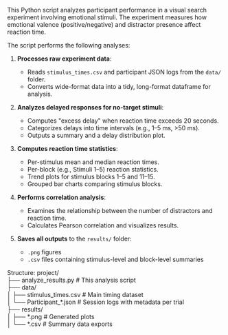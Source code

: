 This Python script analyzes participant performance in a visual search experiment involving emotional stimuli. The experiment measures how emotional valence (positive/negative) and distractor presence affect reaction time. <br>

The script performs the following analyses:

1. **Processes raw experiment data**:
   - Reads `stimulus_times.csv` and participant JSON logs from the `data/` folder.
   - Converts wide-format data into a tidy, long-format dataframe for analysis.

2. **Analyzes delayed responses for no-target stimuli**:
   - Computes "excess delay" when reaction time exceeds 20 seconds.
   - Categorizes delays into time intervals (e.g., 1–5 ms, >50 ms).
   - Outputs a summary and a delay distribution plot.

3. **Computes reaction time statistics**:
   - Per-stimulus mean and median reaction times.
   - Per-block (e.g., Stimuli 1–5) reaction statistics.
   - Trend plots for stimulus blocks 1–5 and 11–15.
   - Grouped bar charts comparing stimulus blocks.

4. **Performs correlation analysis**:
   - Examines the relationship between the number of distractors and reaction time.
   - Calculates Pearson correlation and visualizes results.

5. **Saves all outputs** to the `results/` folder:
   - `.png` figures
   - `.csv` files containing stimulus-level and block-level summaries

Structure:
project/ <br>
├── analyze_results.py # This analysis script <br>
├── data/ <br>
│ ├── stimulus_times.csv # Main timing dataset <br>
│ └── Participant_*.json # Session logs with metadata per trial <br>
├── results/ <br>
│ ├── *.png # Generated plots <br>
│ └── *.csv # Summary data exports <br>
